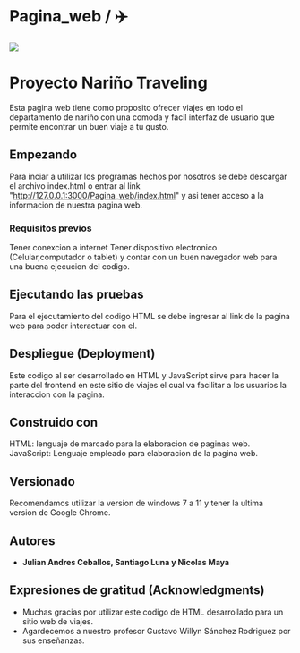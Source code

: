 # Pagina_web /  ✈️
<img src="portada.png" />

# Proyecto Nariño Traveling

Esta pagina web tiene como proposito ofrecer viajes en todo el departamento de nariño con una comoda y facil interfaz de usuario que permite encontrar un buen viaje a tu gusto.

## Empezando

Para inciar a utilizar los programas hechos por nosotros se debe descargar el archivo index.html o entrar al link "http://127.0.0.1:3000/Pagina_web/index.html" y asi tener acceso a la informacion de nuestra pagina web.

### Requisitos previos

Tener conexcion a internet
Tener dispositivo electronico (Celular,computador o tablet) y contar con un buen navegador web para una buena ejecucion del codigo.

## Ejecutando las pruebas

Para el ejecutamiento del codigo HTML se debe ingresar al link de la pagina web para poder interactuar con el.

## Despliegue (Deployment)

Este codigo al ser desarrollado en HTML y JavaScript sirve para hacer la parte del frontend en este sitio de viajes el cual va facilitar a los usuarios la interaccion con la pagina.


## Construido con

HTML: lenguaje de marcado para la elaboracion de paginas web.
JavaScript: Lenguaje empleado para elaboracion de la pagina web.


## Versionado

Recomendamos utilizar la version de windows 7 a 11 y tener la ultima version de Google Chrome.
## Autores

* **Julian Andres Ceballos, Santiago Luna y Nicolas Maya** 


## Expresiones de gratitud (Acknowledgments)

* Muchas gracias por utilizar este codigo de HTML desarrollado para un sitio web de viajes.
* Agardecemos a nuestro profesor Gustavo Willyn Sánchez Rodriguez por sus enseñanzas.
